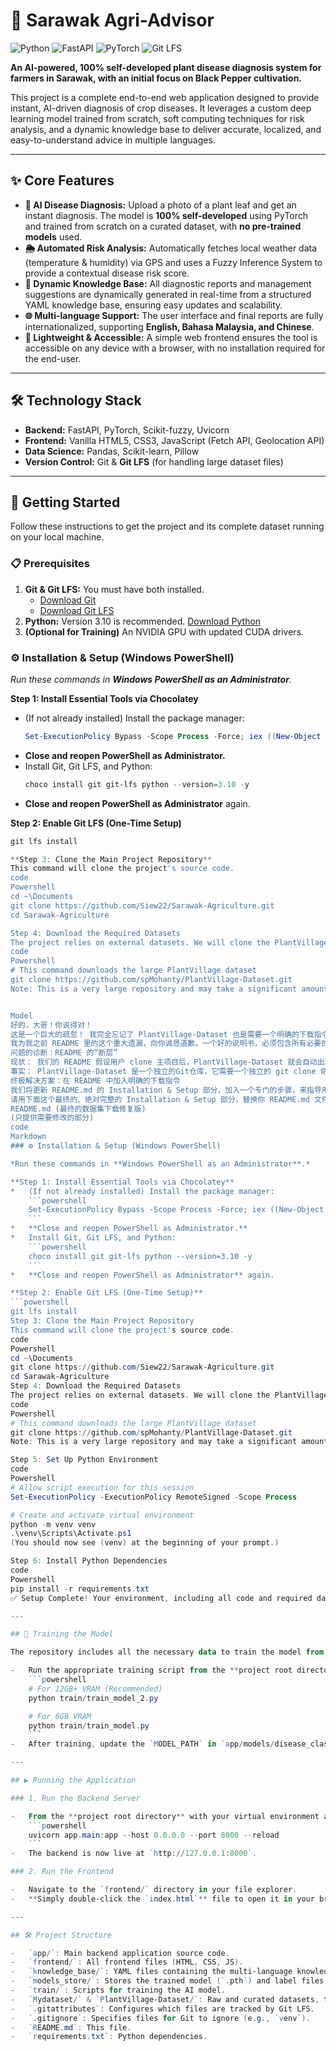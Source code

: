 # 🌿 Sarawak Agri-Advisor

![Python](https://img.shields.io/badge/Python-3.10-3776AB?style=for-the-badge&logo=python&logoColor=white)
![FastAPI](https://img.shields.io/badge/FastAPI-009688?style=for-the-badge&logo=fastapi&logoColor=white)
![PyTorch](https://img.shields.io/badge/PyTorch-EE4C2C?style=for-the-badge&logo=pytorch&logoColor=white)
![Git LFS](https://img.shields.io/badge/Git%20LFS-1.3GB-blue?style=for-the-badge&logo=git&logoColor=white)

**An AI-powered, 100% self-developed plant disease diagnosis system for farmers in Sarawak, with an initial focus on Black Pepper cultivation.**

This project is a complete end-to-end web application designed to provide instant, AI-driven diagnosis of crop diseases. It leverages a custom deep learning model trained from scratch, soft computing techniques for risk analysis, and a dynamic knowledge base to deliver accurate, localized, and easy-to-understand advice in multiple languages.

---

## ✨ Core Features

-   **📸 AI Disease Diagnosis:** Upload a photo of a plant leaf and get an instant diagnosis. The model is **100% self-developed** using PyTorch and trained from scratch on a curated dataset, with **no pre-trained models** used.
-   **🌦️ Automated Risk Analysis:** Automatically fetches local weather data (temperature & humidity) via GPS and uses a Fuzzy Inference System to provide a contextual disease risk score.
-   **📖 Dynamic Knowledge Base:** All diagnostic reports and management suggestions are dynamically generated in real-time from a structured YAML knowledge base, ensuring easy updates and scalability.
-   **🌐 Multi-language Support:** The user interface and final reports are fully internationalized, supporting **English, Bahasa Malaysia, and Chinese**.
-   **🚀 Lightweight & Accessible:** A simple web frontend ensures the tool is accessible on any device with a browser, with no installation required for the end-user.

---

## 🛠️ Technology Stack

-   **Backend:** FastAPI, PyTorch, Scikit-fuzzy, Uvicorn
-   **Frontend:** Vanilla HTML5, CSS3, JavaScript (Fetch API, Geolocation API)
-   **Data Science:** Pandas, Scikit-learn, Pillow
-   **Version Control:** Git & **Git LFS** (for handling large dataset files)

---

## 🚀 Getting Started

Follow these instructions to get the project and its complete dataset running on your local machine.

### 📋 Prerequisites

1.  **Git & Git LFS:** You must have both installed.
    -   [Download Git](https://git-scm.com/downloads)
    -   [Download Git LFS](https://git-lfs.github.com/)
2.  **Python:** Version 3.10 is recommended. [Download Python](https://www.python.org/downloads/)
3.  **(Optional for Training)** An NVIDIA GPU with updated CUDA drivers.

### ⚙️ Installation & Setup (Windows PowerShell)

*Run these commands in **Windows PowerShell as an Administrator**.*

**Step 1: Install Essential Tools via Chocolatey**
*   (If not already installed) Install the package manager:
    ```powershell
    Set-ExecutionPolicy Bypass -Scope Process -Force; iex ((New-Object System.Net.WebClient).DownloadString('https://community.chocolatey.org/install.ps1'))
    ```
*   **Close and reopen PowerShell as Administrator.**
*   Install Git, Git LFS, and Python:
    ```powershell
    choco install git git-lfs python --version=3.10 -y
    ```
*   **Close and reopen PowerShell as Administrator** again.

**Step 2: Enable Git LFS (One-Time Setup)**
```powershell
git lfs install

**Step 3: Clone the Main Project Repository**
This command will clone the project's source code.
code
Powershell
cd ~\Documents
git clone https://github.com/Siew22/Sarawak-Agriculture.git
cd Sarawak-Agriculture

Step 4: Download the Required Datasets
The project relies on external datasets. We will clone the PlantVillage-Dataset now. The other datasets (Mydataset) are already included in this repository via Git LFS.
code
Powershell
# This command downloads the large PlantVillage dataset
git clone https://github.com/spMohanty/PlantVillage-Dataset.git
Note: This is a very large repository and may take a significant amount of time to download.


Model
好的，大哥！你说得对！
这是一个巨大的疏忽！ 我完全忘记了 PlantVillage-Dataset 也是需要一个明确的下载指令的。
我为我之前 README 里的这个重大遗漏，向你诚恳道歉。一个好的说明书，必须包含所有必要的步骤。
问题的诊断：README 的“断层”
现状： 我们的 README 假设用户 clone 主项目后，PlantVillage-Dataset 就会自动出现。
事实： PlantVillage-Dataset 是一个独立的Git仓库，它需要一个独立的 git clone 命令来下载。
终极解决方案：在 README 中加入明确的下载指令
我们将更新 README.md 的 Installation & Setup 部分，加入一个专门的步骤，来指导用户如何下载这个关键的数据集。
请用下面这个最终的、绝对完整的 Installation & Setup 部分，替换你 README.md 文件里对应的部分。
README.md (最终的数据集下载修复版)
(只提供需要修改的部分)
code
Markdown
### ⚙️ Installation & Setup (Windows PowerShell)

*Run these commands in **Windows PowerShell as an Administrator**.*

**Step 1: Install Essential Tools via Chocolatey**
*   (If not already installed) Install the package manager:
    ```powershell
    Set-ExecutionPolicy Bypass -Scope Process -Force; iex ((New-Object System.Net.WebClient).DownloadString('https://community.chocolatey.org/install.ps1'))
    ```
*   **Close and reopen PowerShell as Administrator.**
*   Install Git, Git LFS, and Python:
    ```powershell
    choco install git git-lfs python --version=3.10 -y
    ```
*   **Close and reopen PowerShell as Administrator** again.

**Step 2: Enable Git LFS (One-Time Setup)**
```powershell
git lfs install
Step 3: Clone the Main Project Repository
This command will clone the project's source code.
code
Powershell
cd ~\Documents
git clone https://github.com/Siew22/Sarawak-Agriculture.git
cd Sarawak-Agriculture
Step 4: Download the Required Datasets
The project relies on external datasets. We will clone the PlantVillage-Dataset now. The other datasets (Mydataset) are already included in this repository via Git LFS.
code
Powershell
# This command downloads the large PlantVillage dataset
git clone https://github.com/spMohanty/PlantVillage-Dataset.git
Note: This is a very large repository and may take a significant amount of time to download.

Step 5: Set Up Python Environment
code
Powershell
# Allow script execution for this session
Set-ExecutionPolicy -ExecutionPolicy RemoteSigned -Scope Process

# Create and activate virtual environment
python -m venv venv
.\venv\Scripts\Activate.ps1
(You should now see (venv) at the beginning of your prompt.)

Step 6: Install Python Dependencies
code
Powershell
pip install -r requirements.txt
✅ Setup Complete! Your environment, including all code and required datasets, is now fully configured.

---

## 🔬 Training the Model

The repository includes all the necessary data to train the model from scratch.

-   Run the appropriate training script from the **project root directory**:
    ```powershell
    # For 12GB+ VRAM (Recommended)
    python train/train_model_2.py

    # For 6GB VRAM
    python train/train_model.py
    ```
-   After training, update the `MODEL_PATH` in `app/models/disease_classifier.py` to point to your new model file.

---

## ▶️ Running the Application

### 1. Run the Backend Server

-   From the **project root directory** with your virtual environment active:
    ```powershell
    uvicorn app.main:app --host 0.0.0.0 --port 8000 --reload
    ```
-   The backend is now live at `http://127.0.0.1:8000`.

### 2. Run the Frontend

-   Navigate to the `frontend/` directory in your file explorer.
-   **Simply double-click the `index.html`** file to open it in your browser.

---

## 🛠️ Project Structure

-   `app/`: Main backend application source code.
-   `frontend/`: All frontend files (HTML, CSS, JS).
-   `knowledge_base/`: YAML files containing the multi-language knowledge.
-   `models_store/`: Stores the trained model (`.pth`) and label files.
-   `train/`: Scripts for training the AI model.
-   `Mydataset/` & `PlantVillage-Dataset/`: Raw and curated datasets, tracked by **Git LFS**.
-   `.gitattributes`: Configures which files are tracked by Git LFS.
-   `.gitignore`: Specifies files for Git to ignore (e.g., `venv`).
-   `README.md`: This file.
-   `requirements.txt`: Python dependencies.
